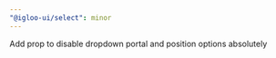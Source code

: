```yaml
---
"@igloo-ui/select": minor
---
```


Add prop to disable dropdown portal and position options absolutely
